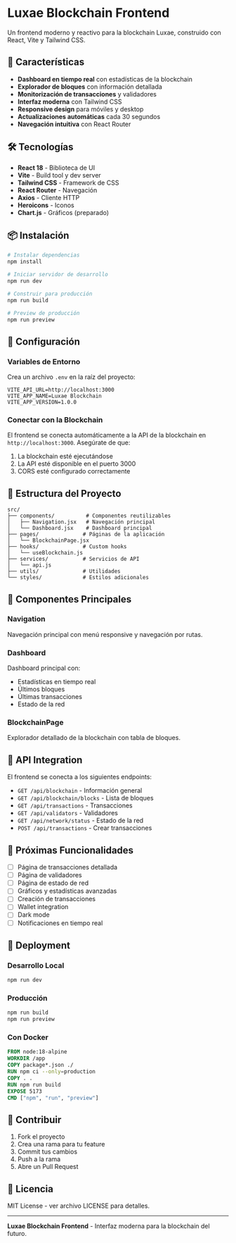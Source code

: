 # Luxae Blockchain Frontend

Un frontend moderno y reactivo para la blockchain Luxae, construido con React, Vite y Tailwind CSS.

## 🚀 Características

- **Dashboard en tiempo real** con estadísticas de la blockchain
- **Explorador de bloques** con información detallada
- **Monitorización de transacciones** y validadores
- **Interfaz moderna** con Tailwind CSS
- **Responsive design** para móviles y desktop
- **Actualizaciones automáticas** cada 30 segundos
- **Navegación intuitiva** con React Router

## 🛠️ Tecnologías

- **React 18** - Biblioteca de UI
- **Vite** - Build tool y dev server
- **Tailwind CSS** - Framework de CSS
- **React Router** - Navegación
- **Axios** - Cliente HTTP
- **Heroicons** - Iconos
- **Chart.js** - Gráficos (preparado)

## 📦 Instalación

```bash
# Instalar dependencias
npm install

# Iniciar servidor de desarrollo
npm run dev

# Construir para producción
npm run build

# Preview de producción
npm run preview
```

## 🔧 Configuración

### Variables de Entorno

Crea un archivo `.env` en la raíz del proyecto:

```env
VITE_API_URL=http://localhost:3000
VITE_APP_NAME=Luxae Blockchain
VITE_APP_VERSION=1.0.0
```

### Conectar con la Blockchain

El frontend se conecta automáticamente a la API de la blockchain en `http://localhost:3000`. Asegúrate de que:

1. La blockchain esté ejecutándose
2. La API esté disponible en el puerto 3000
3. CORS esté configurado correctamente

## 📁 Estructura del Proyecto

```
src/
├── components/          # Componentes reutilizables
│   ├── Navigation.jsx   # Navegación principal
│   └── Dashboard.jsx    # Dashboard principal
├── pages/              # Páginas de la aplicación
│   └── BlockchainPage.jsx
├── hooks/              # Custom hooks
│   └── useBlockchain.js
├── services/           # Servicios de API
│   └── api.js
├── utils/              # Utilidades
└── styles/             # Estilos adicionales
```

## 🎨 Componentes Principales

### Navigation
Navegación principal con menú responsive y navegación por rutas.

### Dashboard
Dashboard principal con:
- Estadísticas en tiempo real
- Últimos bloques
- Últimas transacciones
- Estado de la red

### BlockchainPage
Explorador detallado de la blockchain con tabla de bloques.

## 🔌 API Integration

El frontend se conecta a los siguientes endpoints:

- `GET /api/blockchain` - Información general
- `GET /api/blockchain/blocks` - Lista de bloques
- `GET /api/transactions` - Transacciones
- `GET /api/validators` - Validadores
- `GET /api/network/status` - Estado de la red
- `POST /api/transactions` - Crear transacciones

## 🎯 Próximas Funcionalidades

- [ ] Página de transacciones detallada
- [ ] Página de validadores
- [ ] Página de estado de red
- [ ] Gráficos y estadísticas avanzadas
- [ ] Creación de transacciones
- [ ] Wallet integration
- [ ] Dark mode
- [ ] Notificaciones en tiempo real

## 🚀 Deployment

### Desarrollo Local
```bash
npm run dev
```

### Producción
```bash
npm run build
npm run preview
```

### Con Docker
```dockerfile
FROM node:18-alpine
WORKDIR /app
COPY package*.json ./
RUN npm ci --only=production
COPY . .
RUN npm run build
EXPOSE 5173
CMD ["npm", "run", "preview"]
```

## 🤝 Contribuir

1. Fork el proyecto
2. Crea una rama para tu feature
3. Commit tus cambios
4. Push a la rama
5. Abre un Pull Request

## 📄 Licencia

MIT License - ver archivo LICENSE para detalles.

---

**Luxae Blockchain Frontend** - Interfaz moderna para la blockchain del futuro.
